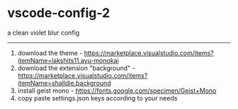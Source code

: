 # vscode-config-2
a clean violet blur config

---

1. download the theme - https://marketplace.visualstudio.com/items?itemName=lakshits11.ayu-monokai
2. download the extension "background" - https://marketplace.visualstudio.com/items?itemName=shalldie.background
3. install geist mono - https://fonts.google.com/specimen/Geist+Mono
4. copy paste settings.json keys according to your needs
